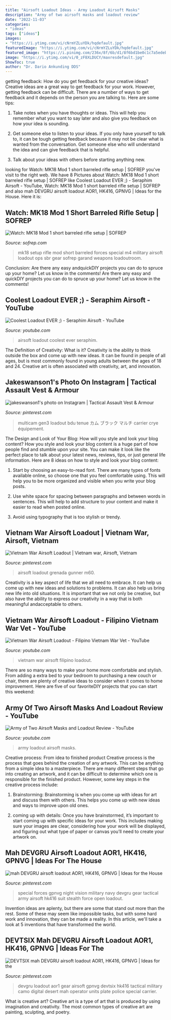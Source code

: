 ```yaml
---
title: "Airsoft Loadout Ideas - Army Loadout Airsoft Masks"
description: "Army of two airsoft masks and loadout review"
date: "2022-11-03"
categories:
- "ideas"
tags: ["ideas"]
images:
- "https://i.ytimg.com/vi/cNrmYZLuYDk/hqdefault.jpg"
featuredImage: "https://i.ytimg.com/vi/cNrmYZLuYDk/hqdefault.jpg"
featured_image: "https://i.pinimg.com/236x/8f/6b/d1/8f6bd1be0c1c7a5edebc92813f4f0b06--airsoft-gear-night-vision.jpg?nii=t"
image: "https://i.ytimg.com/vi/0_zF8XLDUCY/maxresdefault.jpg"
ShowToc: true
author: "Dr. Dario Ankunding DDS"
---
```



getting feedback: How do you get feedback for your creative ideas?
Creative ideas are a great way to get feedback for your work. However, getting feedback can be difficult. There are a number of ways to get feedback and it depends on the person you are talking to. Here are some tips:
1. Take notes when you have thoughts or ideas. This will help you remember what you want to say later and also give you feedback on how your idea is sounding.

2. Get someone else to listen to your ideas. If you only have yourself to talk to, it can be tough getting feedback because it may not be clear what is wanted from the conversation. Get someone else who will understand the idea and can give feedback that is helpful.

3. Talk about your ideas with others before starting anything new.

	

		
looking for Watch: MK18 Mod 1 short barreled rifle setup | SOFREP you've visit to the right web. We have 8 Pictures about Watch: MK18 Mod 1 short barreled rifle setup | SOFREP like Coolest Loadout EVER ;) - Seraphim Airsoft - YouTube, Watch: MK18 Mod 1 short barreled rifle setup | SOFREP and also mah DEVGRU airsoft loadout AOR1, HK416, GPNVG | Ideas for the House. Here it is:
		
    
## Watch: MK18 Mod 1 Short Barreled Rifle Setup | SOFREP

<img loading=lazy src="https://i0.wp.com/cms.sofrep.com/wp-content/uploads/2017/10/sbr.png?fit=1024%2C576&amp;ssl=1" onerror="this.onerror=null;this.src='https://tse1.mm.bing.net/th?id=OIP.SNO9RHyse-Lzl-k8qVfgWQHaEK&amp;pid=15.1';" alt="Watch: MK18 Mod 1 short barreled rifle setup | SOFREP">

_Source: sofrep.com_

>mk18 setup rifle mod short barreled forces special m4 military airsoft loadout ops sbr gear sofrep garand weapons loadoutroom. 

	

Conclusion: Are there any easy andquickDIY projects you can do to spruce up your home? Let us know in the comments!
Are there any easy and quickDIY projects you can do to spruce up your home? Let us know in the comments!

    
## Coolest Loadout EVER ;) - Seraphim Airsoft - YouTube

<img loading=lazy src="https://i.ytimg.com/vi/0_zF8XLDUCY/maxresdefault.jpg" onerror="this.onerror=null;this.src='https://tse4.mm.bing.net/th?id=OIP.97OuZTfkn68aiD1Q5YbeqgHaEK&amp;pid=15.1';" alt="Coolest Loadout EVER ;) - Seraphim Airsoft - YouTube">

_Source: youtube.com_

>airsoft loadout coolest ever seraphim. 

	

The Definition of Creativity: What is it?
Creativity is the ability to think outside the box and come up with new ideas. It can be found in people of all ages, but is most commonly found in young adults between the ages of 18 and 24. Creative art is often associated with creativity, art, and innovation.

    
## Jakeswanson1&#039;s Photo On Instagram | Tactical Assault Vest &amp; Armour

<img loading=lazy src="https://s-media-cache-ak0.pinimg.com/736x/48/a1/62/48a1621a8c5a2a5392147af250912631.jpg" onerror="this.onerror=null;this.src='https://tse3.mm.bing.net/th?id=OIP.xVqBZ8VKtooAFVFKXB_fXgHaHa&amp;pid=15.1';" alt="jakeswanson1&#039;s photo on Instagram | Tactical Assault Vest &amp; Armour">

_Source: pinterest.com_

>multicam gen3 loadout bdu tenue カム ブラック マルチ carrier crye équipement. 

	

The Design and Look of Your Blog: How will you style and look your blog content?
How you style and look your blog content is a huge part of how people find and stumble upon your site. You can make it look like the perfect place to talk about your latest news, reviews, tips, or just general life information. Here are 8 ideas on how to style and look your blog content:
1. Start by choosing an easy-to-read font. There are many types of fonts available online, so choose one that you feel comfortable using. This will help you to be more organized and visible when you write your blog posts.

2. Use white space for spacing between paragraphs and between words in sentences. This will help to add structure to your content and make it easier to read when posted online.

3. Avoid using typography that is too stylish or trendy.

    
## Vietnam War Airsoft Loadout | Vietnam War, Airsoft, Vietnam

<img loading=lazy src="https://i.pinimg.com/736x/5b/1b/4b/5b1b4b3f3c5d80ed0dc08b8c3dd6d8d2--assault-rifle-airsoft.jpg" onerror="this.onerror=null;this.src='https://tse1.mm.bing.net/th?id=OIP.OhoAypgeUBYBbJGM7t0MmwHaJI&amp;pid=15.1';" alt="Vietnam War Airsoft Loadout | Vietnam war, Airsoft, Vietnam">

_Source: pinterest.com_

>airsoft loadout grenada gunner m60. 

	

Creativity is a key aspect of life that we all need to embrace. It can help us come up with new ideas and solutions to problems. It can also help us bring new life into old situations. It is important that we not only be creative, but also have the ability to express our creativity in a way that is both meaningful andacceptable to others.

    
## Vietnam War Airsoft Loadout - Filipino Vietnam War Vet - YouTube

<img loading=lazy src="https://i.ytimg.com/vi/S2vhl7hxw38/maxresdefault.jpg" onerror="this.onerror=null;this.src='https://tse2.mm.bing.net/th?id=OIP.m5ezBqPbyzK-n1bqkjWF_AHaEK&amp;pid=15.1';" alt="Vietnam War Airsoft Loadout - Filipino Vietnam War Vet - YouTube">

_Source: youtube.com_

>vietnam war airsoft filipino loadout. 

	

There are so many ways to make your home more comfortable and stylish. From adding a extra bed to your bedroom to purchasing a new couch or chair, there are plenty of creative ideas to consider when it comes to home improvement. Here are five of our favoriteDIY projects that you can start this weekend: 

    
## Army Of Two Airsoft Masks And Loadout Review - YouTube

<img loading=lazy src="https://i.ytimg.com/vi/cNrmYZLuYDk/hqdefault.jpg" onerror="this.onerror=null;this.src='https://tse2.mm.bing.net/th?id=OIP.HnDhy9fCGMZT1hPYOFfWqwHaFj&amp;pid=15.1';" alt="Army of Two Airsoft Masks and Loadout Review - YouTube">

_Source: youtube.com_

>army loadout airsoft masks. 

	

Creative process: From idea to finished product
Creative process is the process that goes behind the creation of any artwork. This can be anything from a simple idea to a masterpiece. There are many different steps that go into creating an artwork, and it can be difficult to determine which one is responsible for the finished product. However, some key steps in the creative process include:
1. Brainstorming: Brainstorming is when you come up with ideas for art and discuss them with others. This helps you come up with new ideas and ways to improve upon old ones.

2. coming up with details: Once you have brainstormed, it’s important to start coming up with specific ideas for your work. This includes making sure your images are clear, considering how your work will be displayed, and figuring out what type of paper or canvas you’ll need to create your artwork on.

    
## Mah DEVGRU Airsoft Loadout AOR1, HK416, GPNVG | Ideas For The House

<img loading=lazy src="https://i.pinimg.com/236x/8f/6b/d1/8f6bd1be0c1c7a5edebc92813f4f0b06--airsoft-gear-night-vision.jpg?nii=t" onerror="this.onerror=null;this.src='https://tse2.mm.bing.net/th?id=OIP.gfKaTGAW-tuT1TTbrv1NoAHaKu&amp;pid=15.1';" alt="mah DEVGRU airsoft loadout AOR1, HK416, GPNVG | Ideas for the House">

_Source: pinterest.com_

>special forces gpnvg night vision military navy devgru gear tactical army airsoft hk416 suit stealth force open loadout. 

	

Invention ideas are aplenty, but there are some that stand out more than the rest. Some of these may seem like impossible tasks, but with some hard work and innovation, they can be made a reality. In this article, we'll take a look at 5 inventions that have transformed the world.

    
## DEVTSIX Mah DEVGRU Airsoft Loadout AOR1, HK416, GPNVG | Ideas For The

<img loading=lazy src="https://s-media-cache-ak0.pinimg.com/736x/d8/f8/b9/d8f8b9916fc1c42e80ed6e9e12a6aeea.jpg" onerror="this.onerror=null;this.src='https://tse1.mm.bing.net/th?id=OIP.yHMZf1v6dxAkYYWLaBHESAHaHa&amp;pid=15.1';" alt="DEVTSIX mah DEVGRU airsoft loadout AOR1, HK416, GPNVG | Ideas for the">

_Source: pinterest.com_

>devgru loadout aor1 gear airsoft gpnvg devtsix hk416 tactical military camo digital desert mah operator units plate police special carrier. 

	

What is creative art?
Creative art is a type of art that is produced by using imagination and creativity. The most common types of creative art are painting, sculpting, and poetry.

